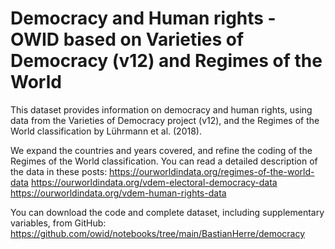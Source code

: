 # Democracy and Human rights - OWID based on Varieties of Democracy (v12) and Regimes of the World

This dataset provides information on democracy and human rights, using data from the Varieties of Democracy project (v12), and the Regimes of the World classification by Lührmann et al. (2018).

We expand the countries and years covered, and refine the coding of the Regimes of the World classification. You can read a detailed description of the data in these posts:
https://ourworldindata.org/regimes-of-the-world-data
https://ourworldindata.org/vdem-electoral-democracy-data
https://ourworldindata.org/vdem-human-rights-data

You can download the code and complete dataset, including supplementary variables, from GitHub: https://github.com/owid/notebooks/tree/main/BastianHerre/democracy
